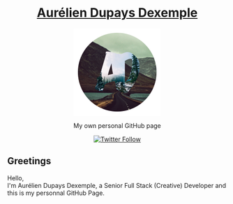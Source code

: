 <h1 align="center">
  <a href="https://aureliendupaysdexemple.com/" target="_blank">Aurélien Dupays Dexemple</a>
</h1>

<p align="center">
  <img width="200" align="center" src="https://github.com/SugarDarius/sugardarius/blob/master/medias/img/logo.png" />
</p>

<p align="center">
  My own personal GitHub page
</p>

<p align="center">
  <a href="https://twitter.com/azeldvin">  
    <img alt="Twitter Follow" src="https://img.shields.io/twitter/follow/azeldvin?style=social">
  </a>
</p>

## Greetings
Hello,<br />
I'm Aurélien Dupays Dexemple, a Senior Full Stack (Creative) Developer and this is my personnal GitHub Page.